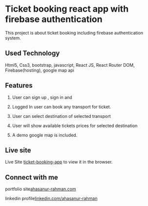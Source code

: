 # Ticket booking react app with firebase authentication

This project is about ticket booking including firebase authentication system.


## Used Technology

Html5, Css3, bootstrap, javascript, React JS, React Router DOM, Firebase(hosting), google map api
 
## Features
1. User can sign up , sign in and
2. Logged In user can book any transport for ticket.
3. User can select destination of selected transport 
4. User will show available tickets prices for selected destination

5. A demo google map is included.

## Live site

Live Site [ticket-booking-app](https://ticket-booking-simple-4ee8a.web.app/ticketCounter) to view it in the browser.

## Connect with me
portfolio site[ahasanur-rahman.com](https://ahasanur-rahman.web.app/)

linkedin profile[linkedin.com/ahasanur-rahman](https://www.linkedin.com/in/ahasanur-rahman-a10925202/)
